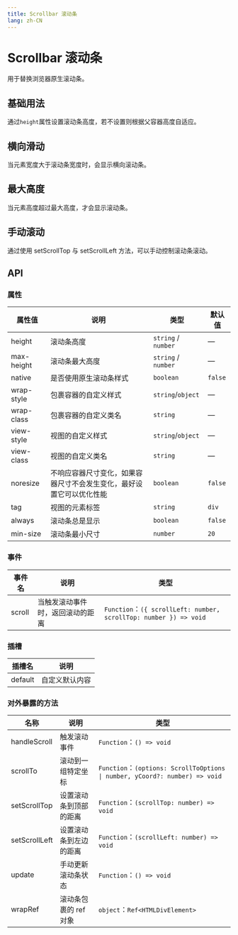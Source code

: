 ```yaml
---
title: Scrollbar 滚动条
lang: zh-CN
---
```


<script setup>
import BasicComp from "../examples/scrollbar/01_basic.vue";
import ScrollHorizontal from "../examples/scrollbar/02_scroll_horizontal.vue";
import MaxHeight from "../examples/scrollbar/03_max_height.vue";
import ScrollByHand from "../examples/scrollbar/04_scroll_byhand.vue";
</script>

# Scrollbar 滚动条
用于替换浏览器原生滚动条。

## 基础用法
通过`height`属性设置滚动条高度，若不设置则根据父容器高度自适应。

<CodePreview comp-name="scrollbar" demo-name="01_basic" demo-type="docs">
<BasicComp/>
</CodePreview>

## 横向滑动
当元素宽度大于滚动条宽度时，会显示横向滚动条。

<CodePreview comp-name="scrollbar" demo-name="02_scroll_horizontal" demo-type="docs">
<ScrollHorizontal/>
</CodePreview>

## 最大高度
当元素高度超过最大高度，才会显示滚动条。

<CodePreview comp-name="scrollbar" demo-name="03_max_height" demo-type="docs">
<MaxHeight/>
</CodePreview>

## 手动滚动
通过使用 setScrollTop 与 setScrollLeft 方法，可以手动控制滚动条滚动。

<CodePreview comp-name="scrollbar" demo-name="04_scroll_byhand" demo-type="docs">
<ScrollByHand/>
</CodePreview>

## API

### 属性

| 属性值 | 说明  | 类型  | 默认值 |
| ----------- | ------------------ | ------------------------ | ----------------------- |
| height     | 滚动条高度                          | `string` / `number`   |    —     |
| max-height     | 滚动条最大高度                           | `string` / `number`   |    —     |
| native     | 是否使用原生滚动条样式                           | `boolean`   |    `false`     |
| wrap-style     | 包裹容器的自定义样式                           | `string`/`object`   |    —     |
| wrap-class     | 包裹容器的自定义类名                           | `string`   |    —     |
| view-style     | 视图的自定义样式                           | `string`/`object`   |    —     |
| view-class     | 视图的自定义类名                           | `string`   |    —     |
| noresize     | 不响应容器尺寸变化，如果容器尺寸不会发生变化，最好设置它可以优化性能        | `boolean`   |    `false`     |
| tag     | 视图的元素标签        | `string`   |    `div`     |
| always     | 滚动条总是显示        | `boolean`   |    `false`     |
| min-size     | 滚动条最小尺寸        | `number`   |    `20`     |

### 事件

|    事件名   | 说明                                           | 类型                                                             |
| ---------- | ------------------------------------------------- | ------------------------------------------------------------ |
| scroll | 当触发滚动事件时，返回滚动的距离 | `Function`：`({ scrollLeft: number, scrollTop: number }) => void` |

### 插槽

| 插槽名    | 说明               |
| ------- | ------------------------- |
| default | 自定义默认内容 |

### 对外暴露的方法

| 名称          | 说明                                | 类型                                                                       |
| ------------- | ------------------------------------------ | -------------------------------------------------------------------------- |
| handleScroll  | 触发滚动事件                        | `Function`：`() => void`                                                    |
| scrollTo      | 滚动到一组特定坐标 | `Function`：`(options: ScrollToOptions \| number, yCoord?: number) => void` |
| setScrollTop  | 设置滚动条到顶部的距离                 | `Function`：`(scrollTop: number) => void`                                   |
| setScrollLeft | 设置滚动条到左边的距离                | `Function`：`(scrollLeft: number) => void`                                  |
| update        | 手动更新滚动条状态            | `Function`：`() => void`                                                    |
| wrapRef       | 滚动条包裹的 ref 对象                         |  `object`：`Ref<HTMLDivElement>`                                             |